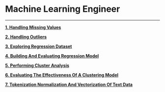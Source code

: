 # Machine Learning Engineer
--------------------------------------------------------------------------------
**[1. Handling Missing Values](https://github.com/ramjan-GitHub/Machine-Learning/blob/master/Projects/HandlingMissingValues.ipynb)**

**[2. Handling Outliers](https://github.com/ramjan-GitHub/Machine-Learning/blob/master/Projects/HandlingOutliers.ipynb)**

**[3. Exploring Regression Dataset](https://github.com/ramjan-GitHub/Machine-Learning/blob/master/Projects/ExploringRegressionDataset.ipynb)**

**[4. Building And Evaluating Regression Model](https://github.com/ramjan-GitHub/Machine-Learning/blob/master/Projects/BuildingAndEvaluatingRegressionModel.ipynb)**

**[5. Performing Cluster Analysis](https://github.com/ramjan-GitHub/Machine-Learning/blob/master/Projects/PerformingClusterAnalysis.ipynb)**

**[6. Evaluating The Effectiveness Of A Clustering Model](https://github.com/ramjan-GitHub/Machine-Learning/blob/master/Projects/EvaluatingTheEffectivenessOfAClusteringModel.ipynb)**

**[7. Tokenization Normalization And Vectorization Of Text Data](https://github.com/ramjan-GitHub/Machine-Learning/blob/master/Projects/TokenizationNormalizationAndVectorizationOfTextData.ipynb)**

